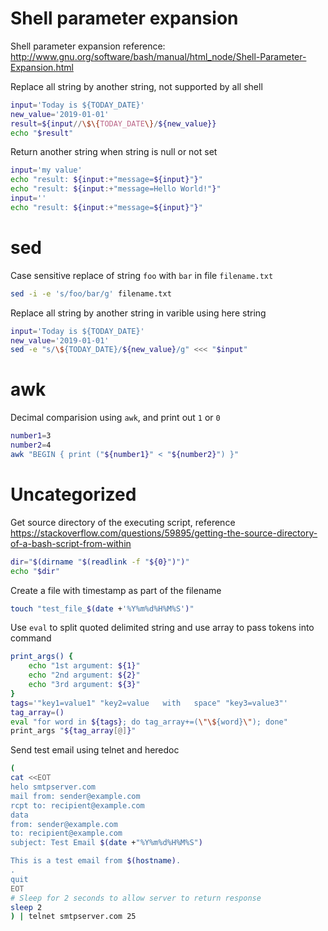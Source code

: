# Shell parameter expansion
Shell parameter expansion reference: http://www.gnu.org/software/bash/manual/html_node/Shell-Parameter-Expansion.html

Replace all string by another string, not supported by all shell
```bash
input='Today is ${TODAY_DATE}'
new_value='2019-01-01'
result=${input//\$\{TODAY_DATE\}/${new_value}}
echo "$result"
```

Return another string when string is null or not set
```sh
input='my value'
echo "result: ${input:+"message=${input}"}"
echo "result: ${input:+"message=Hello World!"}"
input=''
echo "result: ${input:+"message=${input}"}"
```

# sed
Case sensitive replace of string `foo` with `bar` in file `filename.txt`
```sh
sed -i -e 's/foo/bar/g' filename.txt
```

Replace all string by another string in varible using here string
```sh
input='Today is ${TODAY_DATE}'
new_value='2019-01-01'
sed -e "s/\${TODAY_DATE}/${new_value}/g" <<< "$input"
```

# awk
Decimal comparision using `awk`, and print out `1` or `0`
```sh
number1=3
number2=4
awk "BEGIN { print ("${number1}" < "${number2}") }"
```

# Uncategorized
Get source directory of the executing script, reference https://stackoverflow.com/questions/59895/getting-the-source-directory-of-a-bash-script-from-within
```sh
dir="$(dirname "$(readlink -f "${0}")")"
echo "$dir"
```

Create a file with timestamp as part of the filename
```sh
touch "test_file_$(date +'%Y%m%d%H%M%S')"
```

Use `eval` to split quoted delimited string and use array to pass tokens into command
```sh
print_args() {
	echo "1st argument: ${1}"
	echo "2nd argument: ${2}"
	echo "3rd argument: ${3}"
}
tags='"key1=value1" "key2=value   with   space" "key3=value3"'
tag_array=()
eval "for word in ${tags}; do tag_array+=(\"\${word}\"); done"
print_args "${tag_array[@]}"
```

Send test email using telnet and heredoc
```sh
(
cat <<EOT
helo smtpserver.com
mail from: sender@example.com
rcpt to: recipient@example.com
data
from: sender@example.com
to: recipient@example.com
subject: Test Email $(date +"%Y%m%d%H%M%S")

This is a test email from $(hostname).
.
quit
EOT
# Sleep for 2 seconds to allow server to return response
sleep 2
) | telnet smtpserver.com 25
```
